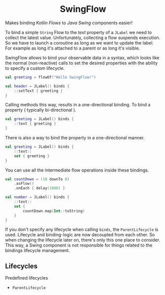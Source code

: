 <h1 align="center">SwingFlow</h1>

Makes binding *Kotlin Flows* to *Java Swing* components easier!

To bind a simple ```String``` Flow to the _text_ property of a ```JLabel```
we need to collect the latest value. Unfortunately, collecting a flow suspends execution.
So we have to launch a coroutine as long as we want to update the label. For example as long it's attached to a parent
or as long it's visible.

SwingFlow allows to bind your observable data in a syntax, which
looks like the normal (non-reactive) calls to set the desired properties
with the ability to specify a custom lifecycle.

```kotlin
val greeting = flowOf("Hello SwingFlow!")

val header = JLabel() binds {
    ::setText { greeting }
}
```

Calling methods this way, results in a one-directional binding.
To bind a property ( typically bi-directional ).

```kotlin
val greeting = JLabel() binds {
    ::text { greeting }
}
```

There is also a way to bind the property in a one-directional manner.

```kotlin
val greeting = JLabel() binds {
    ::text::
    set { greeting }
}
```

You can use all the intermediate flow operations inside these bindings.

```kotlin
val countDown = (10 downTo 0)
    .asFlow()
    .onEach { delay(1000) }

val number = JLabel() binds {
    ::text::
    set {
        countDown.map(Int::toString)
    }
}
```

If you don't specify any lifecycle when calling ```binds```, the ```ParentLifecycle``` is used.
Lifecycle and binding-logic are now decoupled from each other. So when changing the lifecycle later on,
there's only this one place to consider.
This way, a Swing component is not responsible for things related to the bindings lifecycle management.

## Lifecycles

Predefined lifecycles
- ```ParentLifecycle```